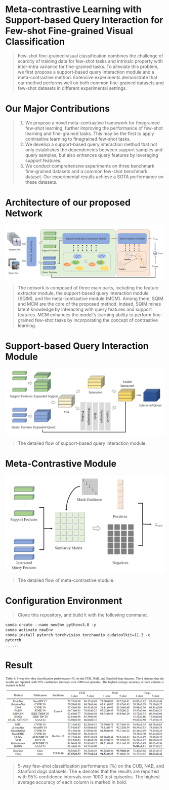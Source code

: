 # Meta-contrastive Learning with Support-based Query Interaction for Few-shot Fine-grained Visual Classification

> Few-shot fine-grained visual classification combines the challenge of scarcity of training data for few-shot tasks and intrinsic property with inter-intra variance for fine-grained tasks. To alleviate this problem, we first propose a support-based query interaction module and a meta-contrastive method. Extensive experiments demonstrate that our method performs well on both common fine-grained datasets and few-shot datasets in different experimental settings.

# Our Major Contributions

> 1. We propose a novel meta-contrastive framework for finegrained few-shot learning, further improving the performance of few-shot learning and fine-grained tasks. This may be the first to apply contrastive learning to finegrained few-shot tasks.
> 2. We develop a support-based query interaction method that not only establishes the dependencies between support samples and query samples, but also enhances query features by leveraging support features.
> 3. We conduct comprehensive experiments on three benchmark fine-grained datasets and a common few-shot benchmark dataset. Our experimental results achieve a SOTA performance on these datasets.

# Architecture of our proposed Network

![image-20231016210225341](1.png)

> The network is composed of three main parts, including the feature extractor module, the support-based query interaction module (SQIM), and the meta-contrastive module (MCM). Among them, SQIM and MCM are the core of the proposed method. Indeed, SQIM mines latent knowledge by interacting with query features and support features. MCM enhances the model's learning ability to perform fine-grained few-shot tasks by incorporating the concept of contrastive learning.

# Support-based Query Interaction Module

![image-20231016212731788](3.png)

> The detailed flow of support-based query interaction module.

# Meta-Contrastive Module

![image-20231016212851060](4.png)

> The detailed flow of meta-contrastive module.

# Configuration Environment

> Clone this repository, and build it with the following command.

``````
conda create --name newEnv python=3.8 -y
conda activate newEnv
conda install pytorch torchvision torchaudio cudatoolkit=11.3 -c pytorch
......
``````



#  Result

![image-20231016210844054](2.png)

> 5-way few-shot classification performance (%) on the CUB, NAB, and Stanford dogs datasets. The ± denotes that the results are reported with 95% confidence intervals over 1000 test episodes. The highest average accuracy of each column is marked in bold.

